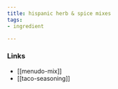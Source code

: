 ```yaml
---
title: hispanic herb & spice mixes
tags:
- ingredient

---
```



### Links

* [[menudo-mix]]
* [[taco-seasoning]]
